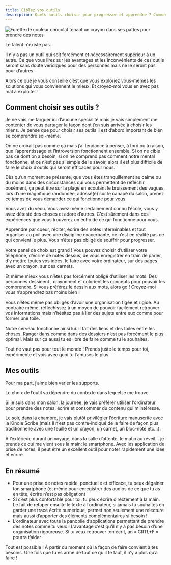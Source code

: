 ```yaml
---
title: Ciblez vos outils
description: Quels outils choisir pour progresser et apprendre ? Comment les choisir ?
---
```


<img class="w-full h-96 object-cover" src="/_c25b0c88-be4a-4181-a0ac-26d1450e7226.jpeg" alt="Furette de couleur chocolat tenant un crayon dans ses pattes pour prendre des notes" />

Le talent n'existe pas. 

Il n’y a pas un outil qui soit forcément et nécessairement supérieur à un autre. Ce que vous lirez sur les avantages et les inconvénients de ces outils seront sans doute véridiques pour des personnes mais ne le seront pas pour d’autres.

Alors ce que je vous conseille c’est que vous exploriez vous-mêmes les solutions qui vous conviennent le mieux. Et croyez-moi vous en avez pas mal à exploiter !

## Comment choisir ses outils ? 

Je ne vais me targuer ici d’aucune spécialité mais je vais simplement me contenter de vous partager la façon dont j’en suis arrivée à choisir les miens. Je pense que pour choisir ses outils il est d’abord important de bien se comprendre soi-même.

On ne croirait pas comme ça mais j’ai tendance à penser, à tord ou à raison, que l’apprentissage et l’introversion fonctionnent ensemble. Si on ne cible pas ce dont on a besoin, si on ne comprend pas comment notre mental fonctionne, et ce n’est pas si simple de le savoir, alors il est plus difficile de faire le choix d’outils qui seront efficaces pour nous.

Dès qu’un moment se présente, que vous êtes tranquillement au calme ou du moins dans des circonstances qui vous permettent de réfléchir posément, ça peut être sur la plage en écoutant le bruissement des vagues, lors d’une magnifique randonnée, adossé(e) sur le canapé du salon, prenez ce temps de vous demander ce qui fonctionne pour vous.

Vous avez du vécu. Vous avez même certainement connu l’école, vous y avez détesté des choses et adoré d’autres. C’est sûrement dans ces expériences que vous trouverez un écho de ce qui fonctionne pour vous.

Apprendre par coeur, réciter, écrire des notes interminables et tout organiser au poil avec une discipline exacerbante, ce n’est en réalité pas ce qui convient le plus. Vous n’êtes pas obligé de souffrir pour progresser.

Votre panel de choix est grand ! Vous pouvez choisir d’utiliser votre téléphone, d’écrire de notes dessus, de vous enregistrer en train de parler, d’y mettre toutes vos idées, le faire avec votre ordinateur, sur des pages avec un crayon, sur des carnets.

Et même mieux vous n’êtes pas forcément obligé d’utiliser les mots. Des personnes dessinent , crayonnent et colorient les concepts pour pouvoir les comprendre. Si vous préférez le dessin aux mots, alors go ! Croyez-moi vous n’apprendrez pas moins bien !

Vous n’êtes même pas obligés d’avoir une organisation figée et rigide. Au contraire même, réfléchissez à un moyen de pouvoir facilement retrouver vos informations mais n’hésitez pas à lier des sujets entre eux comme pour former une toile.

Notre cerveau fonctionne ainsi lui. Il fait des liens et des toiles entre les choses. Ranger dans comme dans des dossiers n’est pas forcément le plus optimal. Mais sur ça aussi tu es libre de faire comme tu le souhaites.

Tout ne vaut pas pour tout le monde ! Prends juste le temps pour toi, expérimente et vois avec quoi tu t’amuses le plus. 

## Mes outils

Pour ma part, j’aime bien varier les supports.

Le choix de l’outil va dépendre du contexte dans lequel je me trouve.

Si je suis dans mon salon, la journée, je vais préférer utiliser l’ordinateur pour prendre des notes, écrire et consommer du contenu qui m’intéresse.

Le soir, dans la chambre, je vais plutôt privilégier l’écriture manuscrite avec la Kindle Scribe (mais il n’est pas contre-indiqué de le faire de façon plus traditionnelle avec une feuille et un crayon, un carnet, un bloc-note etc…).

À l’extérieur, durant un voyage, dans la salle d’attente, le matin au réveil… je prends ce qui me vient sous la main: le smartphone. Avec les application de prise de notes, il peut être un excellent outil pour noter rapidement une idée et écrire.

## En résumé

- Pour une prise de notes rapide, ponctuelle et efficace, tu peux dégainer ton smartphone (et même pour enregistrer des audios de ce que tu as en tête, écrire n’est pas obligation)
- Si c’est plus confortable pour toi, tu peux écrire directement à la main. Le fait de retaper ensuite le texte à l’ordinateur, si jamais tu souhaites en garder une trace écrite numérique, permet non seulement une relecture mais aussi d’apporter des éléments complémentaires si besoin !
- L’ordinateur avec toute la panoplie d’applications permettant de prendre des notes comme tu veux ! L’avantage c’est qu’il n’y a pas besoin d’une organisation rigoureuse. Si tu veux retrouver ton écrit, un « CRTL+F » pourra t’aider

Tout est possible ! À partir du moment où la façon de faire convient à tes besoins. Une fois que tu es armé de tout ce qu’il te faut, il n’y a plus qu’à faire !


